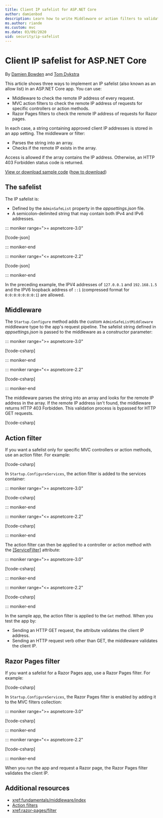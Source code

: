 ```yaml
---
title: Client IP safelist for ASP.NET Core
author: damienbod
description: Learn how to write Middleware or action filters to validate remote IP addresses against a list of approved IP addresses.
ms.author: riande
ms.custom: mvc
ms.date: 03/09/2020
uid: security/ip-safelist
---
```

# Client IP safelist for ASP.NET Core

By [Damien Bowden](https://twitter.com/damien_bod) and [Tom Dykstra](https://github.com/tdykstra)
 
This article shows three ways to implement an IP safelist (also known as an allow list) in an ASP.NET Core app. You can use:

* Middleware to check the remote IP address of every request.
* MVC action filters to check the remote IP address of requests for specific controllers or action methods.
* Razor Pages filters to check the remote IP address of requests for Razor pages.

In each case, a string containing approved client IP addresses is stored in an app setting. The middleware or filter:

* Parses the string into an array. 
* Checks if the remote IP exists in the array.

Access is allowed if the array contains the IP address. Otherwise, an HTTP 403 Forbidden status code is returned.

[View or download sample code](https://github.com/dotnet/AspNetCore.Docs/tree/master/aspnetcore/security/ip-safelist/samples) ([how to download](xref:index#how-to-download-a-sample))

## The safelist

The IP safelist is:

* Defined by the `AdminSafeList` property in the *appsettings.json* file.
* A semicolon-delimited string that may contain both IPv4 and IPv6 addresses.

::: moniker range=">= aspnetcore-3.0"

[!code-json[](ip-safelist/samples/3.x/ClientIpAspNetCore/appsettings.json?highlight=2)]

::: moniker-end

::: moniker range="<= aspnetcore-2.2"

[!code-json[](ip-safelist/samples/2.x/ClientIpAspNetCore/appsettings.json?highlight=2)]

::: moniker-end

In the preceding example, the IPV4 addresses of `127.0.0.1` and `192.168.1.5` and the IPV6 loopback address of `::1` (compressed format for `0:0:0:0:0:0:0:1`) are allowed.

## Middleware

The `Startup.Configure` method adds the custom `AdminSafeListMiddleware` middleware type to the app's request pipeline. The safelist string defined in *appsettings.json* is passed to the middleware as a constructor parameter:

::: moniker range=">= aspnetcore-3.0"

[!code-csharp[](ip-safelist/samples/3.x/ClientIpAspNetCore/Startup.cs?name=snippet_ConfigureAddMiddleware)]

::: moniker-end

::: moniker range="<= aspnetcore-2.2"

[!code-csharp[](ip-safelist/samples/2.x/ClientIpAspNetCore/Startup.cs?name=snippet_ConfigureAddMiddleware)]

::: moniker-end

The middleware parses the string into an array and looks for the remote IP address in the array. If the remote IP address isn't found, the middleware returns HTTP 403 Forbidden. This validation process is bypassed for HTTP GET requests.

[!code-csharp[](ip-safelist/samples/Shared/ClientIpSafelistComponents/Middlewares/AdminSafeListMiddleware.cs?name=snippet_ClassOnly)]

## Action filter

If you want a safelist only for specific MVC controllers or action methods, use an action filter. For example: 

[!code-csharp[](ip-safelist/samples/Shared/ClientIpSafelistComponents/Filters/ClientIpCheckActionFilter.cs)]

In `Startup.ConfigureServices`, the action filter is added to the services container:

::: moniker range=">= aspnetcore-3.0"

[!code-csharp[](ip-safelist/samples/3.x/ClientIpAspNetCore/Startup.cs?name=snippet_ConfigureServicesActionFilter)]

::: moniker-end

::: moniker range="<= aspnetcore-2.2"

[!code-csharp[](ip-safelist/samples/2.x/ClientIpAspNetCore/Startup.cs?name=snippet_ConfigureServicesActionFilter)]

::: moniker-end

The action filter can then be applied to a controller or action method with the [[ServiceFilter]](xref:Microsoft.AspNetCore.Mvc.ServiceFilterAttribute) attribute:

::: moniker range=">= aspnetcore-3.0"

[!code-csharp[](ip-safelist/samples/3.x/ClientIpAspNetCore/Controllers/WeatherForecastController.cs?name=snippet_ActionFilter&highlight=1)]

::: moniker-end

::: moniker range="<= aspnetcore-2.2"

[!code-csharp[](ip-safelist/samples/2.x/ClientIpAspNetCore/Controllers/ValuesController.cs?name=snippet_ActionFilter&highlight=1)]

::: moniker-end

In the sample app, the action filter is applied to the `Get` method. When you test the app by:

* Sending an HTTP GET request, the attribute validates the client IP address.
* Sending an HTTP request verb other than GET, the middleware validates the client IP.

## Razor Pages filter

If you want a safelist for a Razor Pages app, use a Razor Pages filter. For example:

[!code-csharp[](ip-safelist/samples/Shared/ClientIpSafelistComponents/Filters/ClientIpCheckPageFilter.cs)]

In `Startup.ConfigureServices`, the Razor Pages filter is enabled by adding it to the MVC filters collection:

::: moniker range=">= aspnetcore-3.0"

[!code-csharp[](ip-safelist/samples/3.x/ClientIpAspNetCore/Startup.cs?name=snippet_ConfigureServicesPageFilter)]

::: moniker-end

::: moniker range="<= aspnetcore-2.2"

[!code-csharp[](ip-safelist/samples/2.x/ClientIpAspNetCore/Startup.cs?name=snippet_ConfigureServicesPageFilter)]

::: moniker-end

When you run the app and request a Razor page, the Razor Pages filter validates the client IP.

## Additional resources

* <xref:fundamentals/middleware/index>
* [Action filters](xref:mvc/controllers/filters#action-filters)
* <xref:razor-pages/filter>
